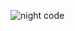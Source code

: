 <!-- ![zrtsky's github stats](https://github-readme-stats.vercel.app/api?username=zrtsky&count_private=true&show_icons=true&hide=prs,contribs,stars) -->
![night code](https://user-images.githubusercontent.com/42916643/204544538-818b955e-911f-438a-af5a-157753de1b7d.gif)
